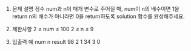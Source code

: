 1. 문제 설명
   정수 num과 n이 매개 변수로 주어질 때, num이 n의 배수이면 1을 return n의 배수가 아니라면 0을 return하도록 solution 함수를 완성해주세요.

2. 제한사항
   2 ≤ num ≤ 100
   2 ≤ n ≤ 9

3. 입출력 예
   num n result
   98 2 1
   34 3 0
